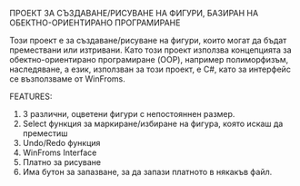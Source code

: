 ПРОЕКТ ЗА СЪЗДАВАНЕ/РИСУВАНЕ НА ФИГУРИ, БАЗИРАН НА ОБЕКТНО-ОРИЕНТИРАНО ПРОГРАМИРАНЕ

Този проект е за създаване/рисуване на фигури, които могат да бъдат премествани или изтривани. Като този проект използва концепцията за обектно-ориентирано програмиране (OOP), например полиморфизъм, наследяване, а език, използван за този проект, е C#, като за интерфейс се възползваме от WinFroms.

FEATURES:

1. 3 различни, оцветени фигури с непостояннен размер.
2. Select функция за маркиране/избиране на фигура, която искаш да преместиш
3. Undo/Redo функция
4. WinFroms Interface
5. Платно за рисуване
6. Има бутон за запазване, за да запази платното в някакъв файл.
